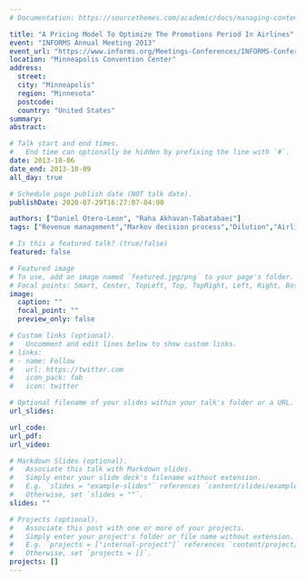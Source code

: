 ```yaml
---
# Documentation: https://sourcethemes.com/academic/docs/managing-content/

title: "A Pricing Model To Optimize The Promotions Period In Airlines"
event: "INFORMS Annual Meeting 2013"
event_url: "https://www.informs.org/Meetings-Conferences/INFORMS-Conference-Calendar/Past-Events/INFORMS-Annual-Meeting-2010-Austin"
location: "Minneapolis Convention Center"
address: 
  street:
  city: "Minneapolis"
  region: "Minnesota"
  postcode: 
  country: "United States"
summary:
abstract:

# Talk start and end times.
#   End time can optionally be hidden by prefixing the line with `#`.
date: 2013-10-06
date_end: 2013-10-09
all_day: true

# Schedule page publish date (NOT talk date).
publishDate: 2020-07-29T16:27:07-04:00

authors: ["Daniel Otero-Leon", "Raha Akhavan-Tabatabaei"]
tags: ["Revenue management","Markov decision process","Dilution","Airline promotion","OR in airlines"]

# Is this a featured talk? (true/false)
featured: false

# Featured image
# To use, add an image named `featured.jpg/png` to your page's folder. 
# Focal points: Smart, Center, TopLeft, Top, TopRight, Left, Right, BottomLeft, Bottom, BottomRight.
image:
  caption: ""
  focal_point: ""
  preview_only: false

# Custom links (optional).
#   Uncomment and edit lines below to show custom links.
# links:
# - name: Follow
#   url: https://twitter.com
#   icon_pack: fab
#   icon: twitter

# Optional filename of your slides within your talk's folder or a URL.
url_slides:

url_code:
url_pdf:
url_video:

# Markdown Slides (optional).
#   Associate this talk with Markdown slides.
#   Simply enter your slide deck's filename without extension.
#   E.g. `slides = "example-slides"` references `content/slides/example-slides.md`.
#   Otherwise, set `slides = ""`.
slides: ""

# Projects (optional).
#   Associate this post with one or more of your projects.
#   Simply enter your project's folder or file name without extension.
#   E.g. `projects = ["internal-project"]` references `content/project/deep-learning/index.md`.
#   Otherwise, set `projects = []`.
projects: []
---
```

